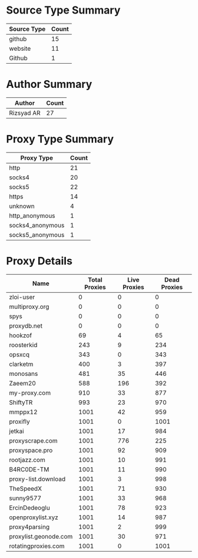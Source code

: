 # Source Type Summary

| Source Type | Count |
|-------------|-------|
| github | 15 |
| website | 11 |
| Github | 1 |


# Author Summary

| Author | Count |
|--------|-------|
| Rizsyad AR | 27 |


# Proxy Type Summary

| Proxy Type | Count |
|------------|-------|
| http | 21 |
| socks4 | 20 |
| socks5 | 22 |
| https | 14 |
| unknown | 4 |
| http_anonymous | 1 |
| socks4_anonymous | 1 |
| socks5_anonymous | 1 |


# Proxy Details

| Name | Total Proxies | Live Proxies | Dead Proxies |
|------|---------------|--------------|---------------|
| zloi-user | 0 | 0 | 0 |
| multiproxy.org | 0 | 0 | 0 |
| spys | 0 | 0 | 0 |
| proxydb.net | 0 | 0 | 0 |
| hookzof | 69 | 4 | 65 |
| roosterkid | 243 | 9 | 234 |
| opsxcq | 343 | 0 | 343 |
| clarketm | 400 | 3 | 397 |
| monosans | 481 | 35 | 446 |
| Zaeem20 | 588 | 196 | 392 |
| my-proxy.com | 910 | 33 | 877 |
| ShiftyTR | 993 | 23 | 970 |
| mmppx12 | 1001 | 42 | 959 |
| proxifly | 1001 | 0 | 1001 |
| jetkai | 1001 | 17 | 984 |
| proxyscrape.com | 1001 | 776 | 225 |
| proxyspace.pro | 1001 | 92 | 909 |
| rootjazz.com | 1001 | 10 | 991 |
| B4RC0DE-TM | 1001 | 11 | 990 |
| proxy-list.download | 1001 | 3 | 998 |
| TheSpeedX | 1001 | 71 | 930 |
| sunny9577 | 1001 | 33 | 968 |
| ErcinDedeoglu | 1001 | 78 | 923 |
| openproxylist.xyz | 1001 | 14 | 987 |
| proxy4parsing | 1001 | 2 | 999 |
| proxylist.geonode.com | 1001 | 30 | 971 |
| rotatingproxies.com | 1001 | 0 | 1001 |
